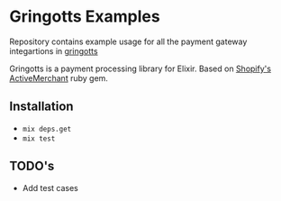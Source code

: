 # Gringotts Examples

Repository contains example usage for all the payment gateway integartions in [gringotts](https://bitbucket.org/aviabird/gringotts)

Gringotts is a payment processing library for Elixir. Based on [Shopify's](http://shopify.com) [ActiveMerchant](http://github.com/Shopify/active_merchant) ruby gem.

## Installation

* `mix deps.get`
* `mix test`

## TODO's 

* Add test cases
